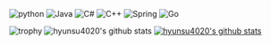 <img alt="python" src="/badge/-blue-blue">
<img alt="Java" src="/badge/-yellow-yellow">
<img alt="C#" src="/badge/-orange-orange">
<img alt="C++" src="/badge/-blue-blue">
<img alt="Spring" src="/badge/-yellow-yellow">
<img alt="Go" src="/badge/-orange-orange">

![trophy](https://github-profile-trophy.vercel.app/?username=hyunsu4020)
![hyunsu4020's github stats](https://github-readme-stats.vercel.app/api?username=hyunsu4020&show_icons=true)
[![hyunsu4020's github stats](https://github-readme-stats.vercel.app/api/top-langs/?username=hyunsu4020&show_icons=true&hide_border=true&title_color=004386&icon_color=004386&layout=compact)](https://github.com/hyunsu4020)
